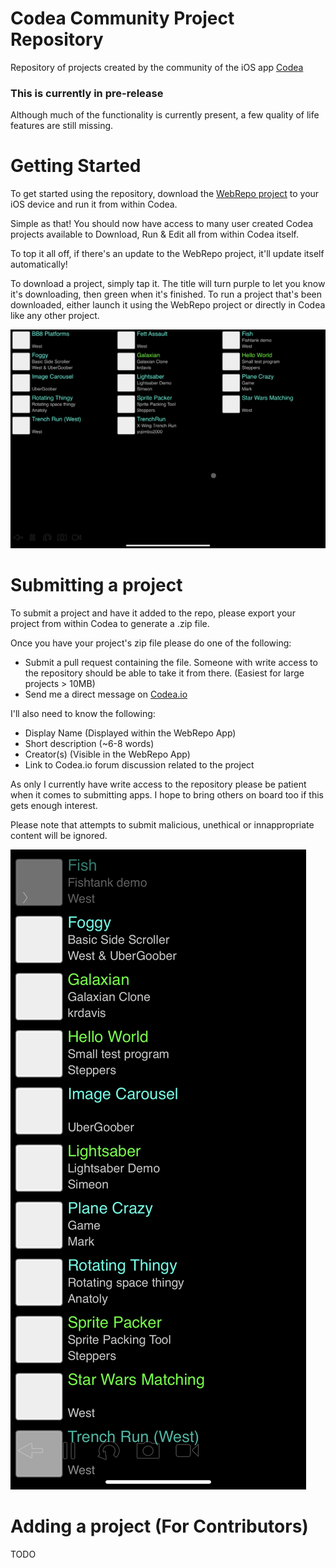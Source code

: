 # Codea Community Project Repository
Repository of projects created by the community of the iOS app [Codea](https://codea.io)

### This is currently in pre-release
Although much of the functionality is currently present, a few quality of life features are still missing.

# Getting Started
To get started using the repository, download the [WebRepo project](https://github.com/steppers/codea-community-repo/releases) to your iOS device and run it from within Codea.

Simple as that! You should now have access to many user created Codea projects available to Download, Run & Edit all from within Codea itself.

To top it all off, if there's an update to the WebRepo project, it'll update itself automatically!

To download a project, simply tap it. The title will turn purple to let you know it's downloading, then green when it's finished.
To run a project that's been downloaded, either launch it using the WebRepo project or directly in Codea like any other project.

![iPad](https://github.com/steppers/codea-community-repo/raw/main/screenshots/1.0a5_ipad.PNG)

# Submitting a project
To submit a project and have it added to the repo, please export your project from within Codea to generate a .zip file.

Once you have your project's zip file please do one of the following:
 - Submit a pull request containing the file. Someone with write access to the repository should be able to take it from there. (Easiest for large projects > 10MB)
 - Send me a direct message on [Codea.io](https://codea.io/talk/profile/36722/Steppers)

I'll also need to know the following:
 - Display Name (Displayed within the WebRepo App)
 - Short description (~6-8 words)
 - Creator(s) (Visible in the WebRepo App)
 - Link to Codea.io forum discussion related to the project

As only I currently have write access to the repository please be patient when it comes to submitting apps. I hope to bring others on board too if this gets enough interest.

Please note that attempts to submit malicious, unethical or innappropriate content will be ignored.

![iPad](https://github.com/steppers/codea-community-repo/raw/main/screenshots/1.0a5_iphone.JPG)

# Adding a project (For Contributors)
TODO
